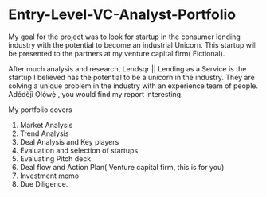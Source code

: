 # Entry-Level-VC-Analyst-Portfolio

My goal for the project was to look for startup in the consumer lending industry with the potential to become an industrial Unicorn. This startup will be presented to the partners at my venture capital firm( Fictional).

After much analysis and research, Lendsqr || Lending as a Service is the startup I believed has the potential to be a unicorn in the industry. They are solving a unique problem in the industry with an experience team of people. Adédèjì Ọlọ́wẹ̀ , you would find my report interesting.

My portfolio covers

1. Market Analysis
2. Trend Analysis
3. Deal Analysis and Key players
4. Evaluation and selection of startups
5. Evaluating Pitch deck
6. Deal flow and Action Plan( Venture capital firm, this is for you)
7. Investment memo
8. Due Diligence.
